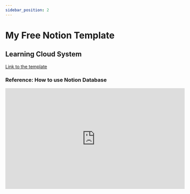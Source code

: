 ```yaml
---
sidebar_position: 2
---
```


# My Free Notion Template
## Learning Cloud System
[Link to the template](https://marknext.notion.site/Learning-Cloud-2022A-Template-ba08fb3c87ef44cc8255da4804ec504b)
### Reference: How to use Notion Database
<iframe width="560" height="315" src="https://www.youtube.com/embed/Jiq0hNtjBxM" title="YouTube video player" frameborder="0" allow="accelerometer; autoplay; clipboard-write; encrypted-media; gyroscope; picture-in-picture" allowfullscreen></iframe>